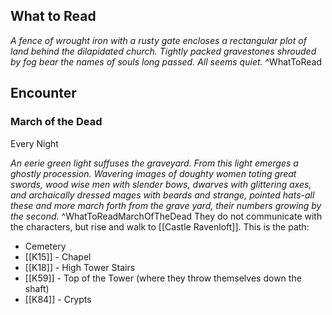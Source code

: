 ## What to Read
*A fence of wrought iron with a rusty gate encloses a rectangular plot of land behind the dilapidated church. Tightly packed gravestones shrouded by fog bear the names of souls long passed. All seems quiet.*
^WhatToRead
## Encounter
### March of the Dead
Every Night

*An eerie green light suffuses the graveyard. From this light emerges a ghostly procession. Wavering images of doughty women toting great swords, wood wise men with slender bows, dwarves with glittering axes, and archa­ically dressed mages with beards and strange, pointed hats-all these and more march forth from the grave­ yard, their numbers growing by the second.*
^WhatToReadMarchOfTheDead
They do not communicate with the characters, but rise and walk to [[Castle Ravenloft]]. This is the path: 
- Cemetery
- [[K15]] - Chapel
- [[K18]] - High Tower Stairs
- [[K59]] - Top of the Tower (where they throw themselves down the shaft)
- [[K84]] - Crypts
